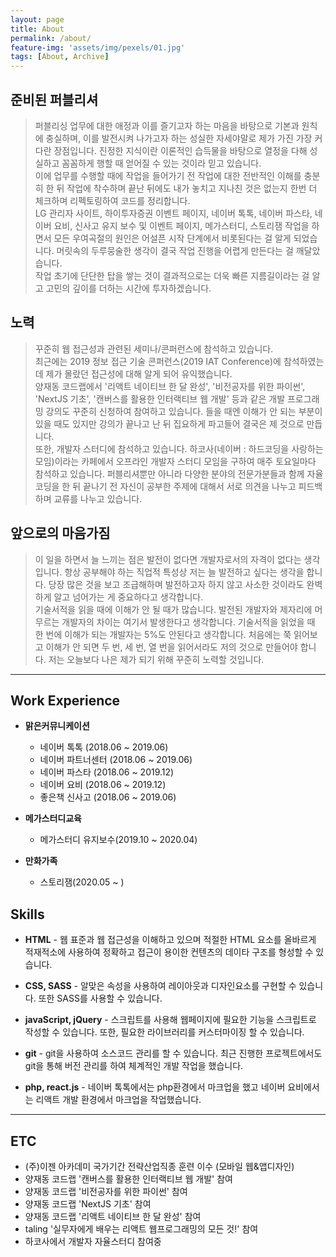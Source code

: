 ```yaml
---
layout: page
title: About
permalink: /about/
feature-img: 'assets/img/pexels/01.jpg'
tags: [About, Archive]
---
```


## 준비된 퍼블리셔

> 퍼블리싱 업무에 대한 애정과 이를 즐기고자 하는 마음을 바탕으로 기본과 원칙에 충실하며, 이를 발전시켜 나가고자 하는 성실한 자세야말로 제가 가진 가장 커다란 장점입니다.
> 진정한 지식이란 이론적인 습득물을 바탕으로 열정을 다해 성실하고 꼼꼼하게 행할 때 얻어질 수 있는 것이라 믿고 있습니다.<br>
> 이에 업무를 수행할 때에 작업을 들어가기 전 작업에 대한 전반적인 이해를 충분히 한 뒤 작업에 착수하며 끝난 뒤에도 내가 놓치고 지나친 것은 없는지 한번 더 체크하며 리펙토링하여 코드를 정리합니다.<br>
> LG 관리자 사이트, 하이투자증권 이벤트 페이지, 네이버 톡톡, 네이버 파스타, 네이버 요비, 신사고 유지 보수 및 이벤트 페이지, 메가스터디, 스토리잼 작업을 하면서 모든 우여곡절의 원인은 어설픈 시작 단계에서 비롯된다는 걸 알게 되었습니다. 머릿속의 두루뭉술한 생각이 결국 작업 진행을 어렵게 만든다는 걸 깨달았습니다.<br>
> 작업 초기에 단단한 탑을 쌓는 것이 결과적으로는 더욱 빠른 지름길이라는 걸 알고 고민의 깊이를 더하는 시간에 투자하겠습니다.

## 노력

> 꾸준히 웹 접근성과 관련된 세미나/콘퍼런스에 참석하고 있습니다.<br>
> 최근에는 2019 정보 접근 기술 콘퍼런스(2019 IAT Conference)에 참석하였는데 제가 몰랐던 접근성에 대해 알게 되어 유익했습니다.<br>
> 양재동 코드랩에서 '리액트 네이티브 한 달 완성', '비전공자를 위한 파이썬', 'NextJS 기초', '캔버스를 활용한 인터랙티브 웹 개발' 등과 같은 개발 프로그래밍 강의도 꾸준히 신청하여 참여하고 있습니다.
> 들을 때엔 이해가 안 되는 부분이 있을 때도 있지만 강의가 끝나고 난 뒤 집요하게 파고들어 결국은 제 것으로 만듭니다.<br>
> 또한, 개발자 스터디에 참석하고 있습니다. 하코사(네이버 : 하드코딩을 사랑하는 모임)이라는 카페에서 오프라인 개발자 스터디 모임을 구하여 매주 토요일마다 참석하고 있습니다.
> 퍼블리셔뿐만 아니라 다양한 분야의 전문가분들과 함께 자율 코딩을 한 뒤 끝나기 전 자신이 공부한 주제에 대해서 서로 의견을 나누고 피드백 하며 교류를 나누고 있습니다.

## 앞으로의 마음가짐

> 이 일을 하면서 늘 느끼는 점은 발전이 없다면 개발자로서의 자격이 없다는 생각입니다.
> 항상 공부해야 하는 직업적 특성상 저는 늘 발전하고 싶다는 생각을 합니다.
> 당장 많은 것을 보고 조급해하며 발전하고자 하지 않고 사소한 것이라도 완벽하게 알고 넘어가는 게 중요하다고 생각합니다.<br>
> 기술서적을 읽을 때에 이해가 안 될 때가 많습니다.
> 발전된 개발자와 제자리에 머무르는 개발자의 차이는 여기서 발생한다고 생각합니다.
> 기술서적을 읽었을 때 한 번에 이해가 되는 개발자는 5%도 안된다고 생각합니다. 처음에는 쭉 읽어보고 이해가 안 되면 두 번, 세 번, 열 번을 읽어서라도 저의 것으로 만들어야 합니다.
> 저는 오늘보다 나은 제가 되기 위해 꾸준히 노력할 것입니다.

---

## Work Experience

- **맑은커뮤니케이션**

  - 네이버 톡톡 (2018.06 ~ 2019.06)
  - 네이버 파트너센터 (2018.06 ~ 2019.06)
  - 네이버 파스타 (2018.06 ~ 2019.12)
  - 네이버 요비 (2018.06 ~ 2019.12)
  - 좋은책 신사고 (2018.06 ~ 2019.06)

- **메가스터디교육**

  - 메가스터디 유지보수(2019.10 ~ 2020.04)

- **만화가족**
  - 스토리잼(2020.05 ~ )

## Skills

- **HTML** - 웹 표준과 웹 접근성을 이해하고 있으며 적절한 HTML 요소를 올바르게 적재적소에 사용하여 정확하고 접근이 용이한 컨텐츠의 데이타 구조를 형성할 수 있습니다.

- **CSS, SASS** - 알맞은 속성을 사용하여 레이아웃과 디자인요소를 구현할 수 있습니다. 또한 SASS를 사용할 수 있습니다.

- **javaScript, jQuery** - 스크립트를 사용해 웹페이지에 필요한 기능을 스크립트로 작성할 수 있습니다. 또한, 필요한 라이브러리를 커스터마이징 할 수 있습니다.

- **git** - git을 사용하여 소스코드 관리를 할 수 있습니다. 최근 진행한 프로젝트에서도 git을 통해 버전 관리를 하여 체계적인 개발 작업을 했습니다.

- **php, react.js** - 네이버 톡톡에서는 php환경에서 마크업을 했고 네이버 요비에서는 리액트 개발 환경에서 마크업을 작업했습니다.

---

## ETC

- (주)이젠 아카데미 국가기간 전략산업직종 훈련 이수 (모바일 웹&앱디자인)
- 양재동 코드랩 '캔버스를 활용한 인터랙티브 웹 개발' 참여
- 양재동 코드랩 '비전공자를 위한 파이썬' 참여
- 양재동 코드랩 'NextJS 기초' 참여
- 양재동 코드랩 '리액트 네이티브 한 달 완성' 참여
- taling '실무자에게 배우는 리액트 웹프로그래밍의 모든 것!' 참여
- 하코사에서 개발자 자율스터디 참여중
